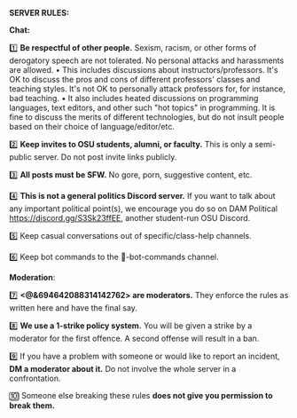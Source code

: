 **SERVER RULES:**

**Chat:**

1️⃣  **Be respectful of other people.** Sexism, racism, or other forms of derogatory speech are not tolerated. No personal attacks and harassments are allowed.
    • This includes discussions about instructors/professors. It's OK to discuss the pros and cons of different professors' classes and teaching styles. It's not OK to personally attack professors for, for instance, bad teaching.
    • It also includes heated discussions on programming languages, text editors, and other such "hot topics" in programming. It is fine to discuss the merits of different technologies, but do not insult people based on their choice of language/editor/etc.

2️⃣  **Keep invites to OSU students, alumni, or faculty.** This is only a semi-public server. Do not post invite links publicly.

3️⃣  **All posts must be SFW.** No gore, porn, suggestive content, etc.

4️⃣  **This is not a general politics Discord server.** If you want to talk about any important political point(s), we encourage you do so on DAM Political <https://discord.gg/S3Sk23ffEE>, another student-run OSU Discord.

5️⃣  Keep casual conversations out of specific/class-help channels.

6️⃣  Keep bot commands to the 🤖-bot-commands channel.

**Moderation**:

7️⃣  **<@&694642088314142762> are moderators.** They enforce the rules as written here and have the final say.

8️⃣  **We use a 1-strike policy system.** You will be given a strike by a moderator for the first offence. A second offense will result in a ban.

9️⃣  If you have a problem with someone or would like to report an incident, **DM a moderator about it.** Do not involve the whole server in a confrontation.

🔟  Someone else breaking these rules **does not give you permission to break them.**
